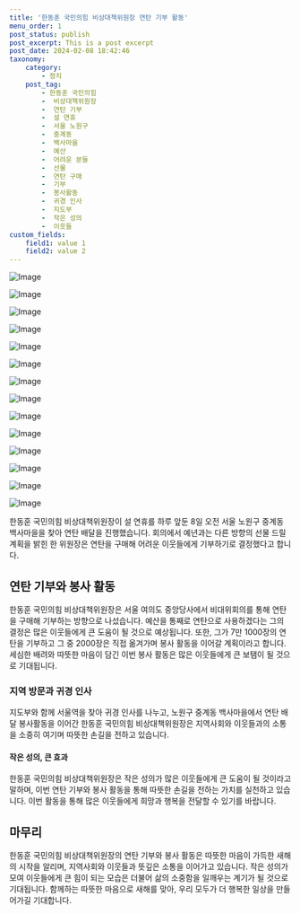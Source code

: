 ```yaml
---
title: '한동훈 국민의힘 비상대책위원장 연탄 기부 활동'
menu_order: 1
post_status: publish
post_excerpt: This is a post excerpt
post_date: 2024-02-08 18:42:46
taxonomy:
    category:
        - 정치
    post_tag:
        - 한동훈 국민의힘
        -  비상대책위원장
        -  연탄 기부
        -  설 연휴
        -  서울 노원구
        -  중계동
        -  백사마을
        -  예산
        -  어려운 분들
        -  선물
        -  연탄 구매
        -  기부
        -  봉사활동
        -  귀경 인사
        -  지도부
        -  작은 성의
        -  이웃들
custom_fields:
    field1: value 1
    field2: value 2
---
```


![Image](https://imgnews.pstatic.net/image/629/2024/02/08/202481281707360799_20240208132302094.jpg?type=w647)

![Image](https://imgnews.pstatic.net/image/629/2024/02/08/202439621707360821_20240208132302098.jpg?type=w647)

![Image](https://imgnews.pstatic.net/image/629/2024/02/08/20247781707360851_20240208132302101.jpg?type=w647)

![Image](https://imgnews.pstatic.net/image/629/2024/02/08/20249631707360862_20240208132302104.jpg?type=w647)

![Image](https://imgnews.pstatic.net/image/629/2024/02/08/202467961707360889_20240208132302106.jpg?type=w647)

![Image](https://imgnews.pstatic.net/image/629/2024/02/08/202419891707360878_20240208132302109.jpg?type=w647)

![Image](https://imgnews.pstatic.net/image/629/2024/02/08/202448511707360889_20240208132302112.jpg?type=w647)

![Image](https://imgnews.pstatic.net/image/629/2024/02/08/202491721707360889_20240208132302115.jpg?type=w647)

![Image](https://imgnews.pstatic.net/image/629/2024/02/08/202440571707360889_20240208132302118.jpg?type=w647)

![Image](https://imgnews.pstatic.net/image/629/2024/02/08/202458241707360889_20240208132302120.jpg?type=w647)

![Image](https://imgnews.pstatic.net/image/629/2024/02/08/202471451707360878_20240208132302123.jpg?type=w647)

![Image](https://imgnews.pstatic.net/image/629/2024/02/08/202467291707361403_20240208132302126.jpg?type=w647)

![Image](https://imgnews.pstatic.net/image/629/2024/02/08/202471707361403_20240208132302129.jpg?type=w647)

![Image](https://imgnews.pstatic.net/image/629/2024/02/08/2024371707361403_20240208132302132.jpg?type=w647)

한동훈 국민의힘 비상대책위원장이 설 연휴를 하루 앞둔 8일 오전 서울 노원구 중계동 백사마을을 찾아 연탄 배달을 진행했습니다. 회의에서 예년과는 다른 방향의 선물 드릴 계획을 밝힌 한 위원장은 연탄을 구매해 어려운 이웃들에게 기부하기로 결정했다고 합니다.
## 연탄 기부와 봉사 활동
한동훈 국민의힘 비상대책위원장은 서울 여의도 중앙당사에서 비대위회의를 통해 연탄을 구매해 기부하는 방향으로 나섰습니다. 예산을 통째로 연탄으로 사용하겠다는 그의 결정은 많은 이웃들에게 큰 도움이 될 것으로 예상됩니다. 또한, 그가 7만 1000장의 연탄을 기부하고 그 중 2000장은 직접 옮겨가며 봉사 활동을 이어갈 계획이라고 합니다. 세심한 배려와 따뜻한 마음이 담긴 이번 봉사 활동은 많은 이웃들에게 큰 보탬이 될 것으로 기대됩니다.
### 지역 방문과 귀경 인사
지도부와 함께 서울역을 찾아 귀경 인사를 나누고, 노원구 중계동 백사마을에서 연탄 배달 봉사활동을 이어간 한동훈 국민의힘 비상대책위원장은 지역사회와 이웃들과의 소통을 소중히 여기며 따뜻한 손길을 전하고 있습니다.
#### 작은 성의, 큰 효과
한동훈 국민의힘 비상대책위원장은 작은 성의가 많은 이웃들에게 큰 도움이 될 것이라고 말하며, 이번 연탄 기부와 봉사 활동을 통해 따뜻한 손길을 전하는 가치를 실천하고 있습니다. 이번 활동을 통해 많은 이웃들에게 희망과 행복을 전달할 수 있기를 바랍니다.
## 마무리
한동훈 국민의힘 비상대책위원장의 연탄 기부와 봉사 활동은 따뜻한 마음이 가득한 새해의 시작을 알리며, 지역사회와 이웃들과 뜻깊은 소통을 이어가고 있습니다. 작은 성의가 모여 이웃들에게 큰 힘이 되는 모습은 더불어 삶의 소중함을 일깨우는 계기가 될 것으로 기대됩니다. 함께하는 따뜻한 마음으로 새해를 맞아, 우리 모두가 더 행복한 일상을 만들어가길 기대합니다.
